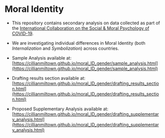 # Moral Identity

- This repository contains secondary analysis on data collected as part of the [International Collaboration on the Social & Moral Psychology of COVID-19](https://icsmp-covid19.netlify.app/).

- We are investigating individual differences in Moral Identity (both *Internalization* and *Symbolization*) across countries.

- Sample Analysis available at: [https://cillianmiltown.github.io/moral_ID_gender/sample_analysis.html](https://cillianmiltown.github.io/moral_ID_gender/sample_analysis.html)

- Drafting results section available at: [https://cillianmiltown.github.io/moral_ID_gender/drafting_results_section.html](https://cillianmiltown.github.io/moral_ID_gender/drafting_results_section.html)

- Proposed Supplementary Analysis available at: [https://cillianmiltown.github.io/moral_ID_gender/drafting_supplementary_analysis.html](https://cillianmiltown.github.io/moral_ID_gender/drafting_supplementary_analysis.html)
